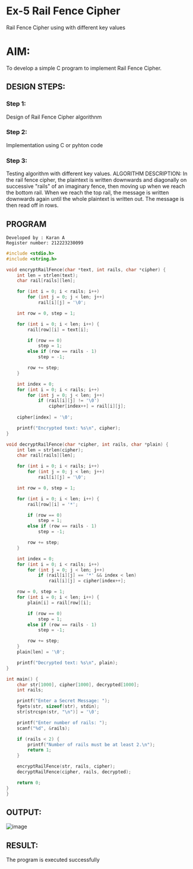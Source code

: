 # Ex-5 Rail Fence Cipher
Rail Fence Cipher using with different key values

# AIM:

To develop a simple C program to implement Rail Fence Cipher.

## DESIGN STEPS:

### Step 1:

Design of Rail Fence Cipher algorithnm 

### Step 2:

Implementation using C or pyhton code

### Step 3:

Testing algorithm with different key values. 
ALGORITHM DESCRIPTION:
In the rail fence cipher, the plaintext is written downwards and diagonally on successive "rails" of an imaginary fence, then moving up when we reach the bottom rail. When we reach the top rail, the message is written downwards again until the whole plaintext is written out. The message is then read off in rows.

## PROGRAM
```
Developed by : Karan A
Register number: 212223230099
```
```c
#include <stdio.h>
#include <string.h>

void encryptRailFence(char *text, int rails, char *cipher) {
    int len = strlen(text);
    char rail[rails][len];

    for (int i = 0; i < rails; i++)
        for (int j = 0; j < len; j++)
            rail[i][j] = '\0';

    int row = 0, step = 1;

    for (int i = 0; i < len; i++) {
        rail[row][i] = text[i];

        if (row == 0)
            step = 1;
        else if (row == rails - 1)
            step = -1;

        row += step;
    }

    int index = 0;
    for (int i = 0; i < rails; i++)
        for (int j = 0; j < len; j++)
            if (rail[i][j] != '\0')
                cipher[index++] = rail[i][j];
    
    cipher[index] = '\0';

    printf("Encrypted text: %s\n", cipher);
}

void decryptRailFence(char *cipher, int rails, char *plain) {
    int len = strlen(cipher);
    char rail[rails][len];

    for (int i = 0; i < rails; i++)
        for (int j = 0; j < len; j++)
            rail[i][j] = '\0';

    int row = 0, step = 1;

    for (int i = 0; i < len; i++) {
        rail[row][i] = '*';

        if (row == 0)
            step = 1;
        else if (row == rails - 1)
            step = -1;

        row += step;
    }

    int index = 0;
    for (int i = 0; i < rails; i++)
        for (int j = 0; j < len; j++)
            if (rail[i][j] == '*' && index < len)
                rail[i][j] = cipher[index++];

    row = 0, step = 1;
    for (int i = 0; i < len; i++) {
        plain[i] = rail[row][i];

        if (row == 0)
            step = 1;
        else if (row == rails - 1)
            step = -1;

        row += step;
    }
    plain[len] = '\0';

    printf("Decrypted text: %s\n", plain);
}

int main() {
    char str[1000], cipher[1000], decrypted[1000];
    int rails;

    printf("Enter a Secret Message: ");
    fgets(str, sizeof(str), stdin);
    str[strcspn(str, "\n")] = '\0';

    printf("Enter number of rails: ");
    scanf("%d", &rails);

    if (rails < 2) {
        printf("Number of rails must be at least 2.\n");
        return 1;
    }

    encryptRailFence(str, rails, cipher);
    decryptRailFence(cipher, rails, decrypted);

    return 0;
}
}
```
## OUTPUT:
![image](https://github.com/user-attachments/assets/a801e5ff-120c-4a17-bb7f-a5e104dc0300)

## RESULT:
The program is executed successfully

